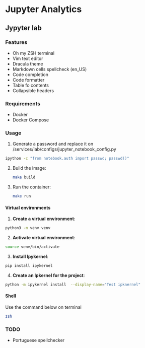 # Jupyter Analytics

## Jypyter lab

### Features

- Oh my ZSH terminal
- Vim text editor
- Dracula theme
- Markdown cells spellcheck (en_US)
- Code completion
- Code formatter
- Table fo contents
- Collapsible headers

### Requirements

- Docker
- Docker Compose

### Usage

1. Generate a password and replace it on /services/lab/configs/jupyter_notebook_config.py

```sh
ipython -c "from notebook.auth import passwd; passwd()"
```

2. Build the image:
   ```sh
   make build
   ```
3. Run the container:
   ```sh
   make run
   ```

#### Virtual environments

1. **Create a virtual environment**:

```sh
python3 -m venv venv
```

2. **Activate virtual environment**:

```sh
source venv/bin/activate
```

3. **Install Ipykernel**:

```sh
pip install ipykernel
```

4. **Create an Ipkernel for the project**:

```sh
python -m ipykernel install  --display-name="Test ipknernel"
```

#### Shell

Use the command below on terminal

```sh
zsh
```

### TODO

- Portuguese spellchecker
